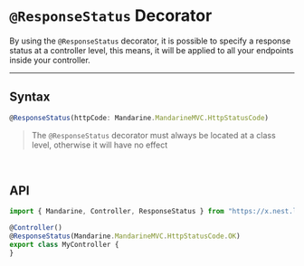 # `@ResponseStatus` Decorator
By using the `@ResponseStatus` decorator, it is possible to specify a response status at a controller level, this means, it will be applied to all your endpoints inside your controller.

----

## Syntax
```typescript
@ResponseStatus(httpCode: Mandarine.MandarineMVC.HttpStatusCode)
```
> The `@ResponseStatus` decorator must always be located at a class level, otherwise it will have no effect


&nbsp;

## API

```typescript
import { Mandarine, Controller, ResponseStatus } from "https://x.nest.land/MandarineTS@1.4.0/mod.ts";

@Controller()
@ResponseStatus(Mandarine.MandarineMVC.HttpStatusCode.OK)
export class MyController {
}
```
